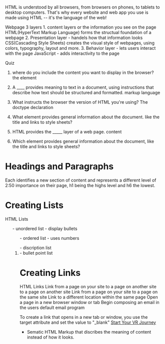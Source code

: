 HTML is understood by all browsers, from browsers on phones, to tablets to desktop computers. That's why every website and web app you use is made using HTML -- it's the language of the web! 

Webpage 
  3 layers 
    1. content layers or the information you see on the page
          HTML(HyperText Markup Language) forms the structual foundation of a webpage
    2. Presentation layer - handels how that information looks 
          CSS(Cascading Style Sheets) creates the visual style of webpages, using colors, typography, layout and more.
    3. Behavior layer - lets users interact with the page 
          JavaScript - adds interactivity to the page 

Quiz 

1. where do you include the content you want to display in the browser? 
    the <body> element

2. A ____ provides meaning to text in a document, using instructions that describe how text should be structured and formatted. 
    markup language

3. What instructs the browser the version of HTML you're using? 
    The doctype declaration 

4. What element provides general information about the document. like the title and links to style sheets? 

5. HTML provides the _____ layer of a web page. 
    content 

6.  Which element provides general information about the document, like the title and links to style sheets? 
    <head> 

# Headings and Paragraphs 

Each identifies a new section of content and represents a different level of 2:50
importance on their page, h1 being the highs level and h6 the lowest.  

# Creating Lists 
HTML Lists 
<ul> - unordered list - display bullets 
<ol> - ordered list  - uses numbers
<dl> - discription list  
<li> - bullet point list 

# Creating Links 
HTML Links 
    Link from a page on your site to a page on another site to a page on another site 
    Link from a page on your site to a page on the same site 
    Link to a different location within the same page
    Open a page in a new browser window or tab 
    Begin composing an email in the users default email program 

To create a link that opens in a new tab or window, you use the target attribute and set the value to  "_blank"
<a href="https://teamtreehouse.com/vr" target="_blank">Start Your VR Journey</a>

 - Sematic HTML
    Markup that discribes the meaning of content instead of how it looks. 
